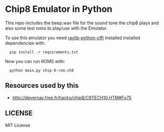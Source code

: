 # Chip8 Emulator in Python

This repo includes the beep.wav file for the sound tone the chip8 plays
and also some test roms to play/use with the Emulator.

To use this emulator you need [raylib-python-cffi](https://github.com/electronstudio/raylib-python-cffi) installed
installed dependencies with:

  ```console
    pip install -r requirements.txt
  ```
Now you can run ROMS with:

  ```console
    python main.py chip-8-rom.ch8
  ```

## Resources used by this
- http://devernay.free.fr/hacks/chip8/C8TECH10.HTM#Fx75

## LICENSE
MIT License

